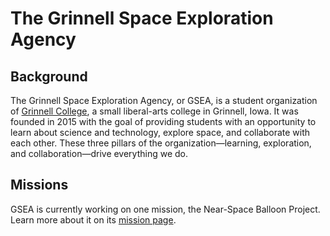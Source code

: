 ---
---

# The Grinnell Space Exploration Agency

## Background

The Grinnell Space Exploration Agency, or GSEA, is a student organization of
[Grinnell College](http://www.grinnnell.edu), a small liberal-arts college in
Grinnell, Iowa.  It was founded in 2015 with the goal of providing students
with an opportunity to learn about science and technology, explore space, and
collaborate with each other.  These three pillars of the organization—learning,
exploration, and collaboration—drive everything we do.

## Missions

GSEA is currently working on one mission, the Near-Space Balloon Project.
Learn more about it on its [mission page](/missions/nearspaceballoon.html).
